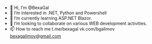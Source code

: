 - 👋 Hi, I’m @BexaGal
- 👀 I’m interested in .NET, Python and Powershell
- 🌱 I’m currently learning ASP.NET Blazor.
- 💞️ I’m looking to collaborate on various WEB development activities.
- 📫 How to reach me t.me/bexagal vk.com/bgalimov bexagalimov@gmail.com 

<!---
BexaGal/BexaGal is a ✨ special ✨ repository because its `README.md` (this file) appears on your GitHub profile.
You can click the Preview link to take a look at your changes.
--->
